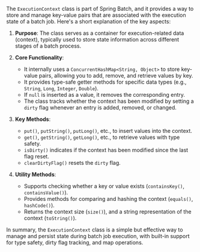 The `ExecutionContext` class is part of Spring Batch, and it provides a way to store and manage key-value pairs that are associated with the execution state of a batch job. Here's a short explanation of the key aspects:

1. **Purpose**: The class serves as a container for execution-related data (context), typically used to store state information across different stages of a batch process.

2. **Core Functionality**:
   - It internally uses a `ConcurrentHashMap<String, Object>` to store key-value pairs, allowing you to add, remove, and retrieve values by key.
   - It provides type-safe getter methods for specific data types (e.g., `String`, `Long`, `Integer`, `Double`).
   - If `null` is inserted as a value, it removes the corresponding entry.
   - The class tracks whether the context has been modified by setting a `dirty` flag whenever an entry is added, removed, or changed.

3. **Key Methods**:
   - `put()`, `putString()`, `putLong()`, etc., to insert values into the context.
   - `get()`, `getString()`, `getLong()`, etc., to retrieve values with type safety.
   - `isDirty()` indicates if the context has been modified since the last flag reset.
   - `clearDirtyFlag()` resets the `dirty` flag.

4. **Utility Methods**:
   - Supports checking whether a key or value exists (`containsKey()`, `containsValue()`).
   - Provides methods for comparing and hashing the context (`equals()`, `hashCode()`).
   - Returns the context size (`size()`), and a string representation of the context (`toString()`).

In summary, the `ExecutionContext` class is a simple but effective way to manage and persist state during batch job execution, with built-in support for type safety, dirty flag tracking, and map operations.
